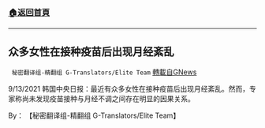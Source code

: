 ###  [:house:返回首頁](https://github.com/ourhimalayas/txt)
---


## 众多女性在接种疫苗后出现月经紊乱
` 秘密翻译组-精翻组 G-Translators/Elite Team` [轉載自GNews](https://gnews.org/zh-hans/1548989/)

9/13/2021 韩国中央日报：最近有众多女性在接种疫苗后出现月经紊乱。然而，专家称尚未发现疫苗接种与月经不调之间存在明显的因果关系。

By： 【秘密翻译组-精翻组 G-Translators/Elite Team】
